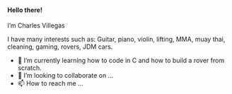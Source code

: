 #### Hello there!
I’m Charles Villegas

I have many interests such as:
Guitar, piano, violin, lifting, MMA, muay thai, cleaning, gaming, rovers, JDM cars. 
- 🌱 I’m currently learning how to code in C and how to build a rover from scratch.
- 💞️ I’m looking to collaborate on ...
- 📫 How to reach me ...

<!---
ColorLez01/ColorLez01 is a ✨ special ✨ repository because its `README.md` (this file) appears on your GitHub profile.
You can click the Preview link to take a look at your changes.
--->
